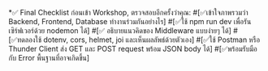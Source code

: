 *✅ Final Checklist
ก่อนเข้า Workshop, ตรวจสอบอีกครั้งว่าคุณ:
#[✅เข้าใจภาพรวมว่า Backend, Frontend, Database ทำงานร่วมกันอย่างไร]
#[✅ใช้ npm run dev เพื่อรันเซิร์ฟเวอร์ด้วย nodemon ได้]
#[✅ อธิบายแนวคิดของ Middleware แบบง่ายๆ ได้]
#[✅ทดลองใช้ dotenv, cors, helmet, joi และเห็นผลลัพธ์ด้วยตัวเอง]
#[✅ใช้ Postman หรือ Thunder Client ส่ง GET และ POST request พร้อม JSON body ได้]
#[✅พร้อมรับมือกับ Error พื้นฐานที่อาจเกิดขึ้น]
